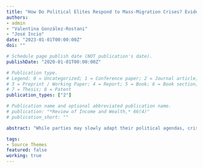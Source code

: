 ```yaml
---
title: "How Do Political Elites Respond to Mass-Migration Crises? Evidence from Venezuelan Migration to South America"
authors:
- admin
- "Valentina González-Rostani"
- "José Incio"
date: "2023-01-01T00:00:00Z"
doi: ""

# Schedule page publish date (NOT publication's date).
publishDate: "2020-01-01T00:00:00Z"

# Publication type.
# Legend: 0 = Uncategorized; 1 = Conference paper; 2 = Journal article;
# 3 = Preprint / Working Paper; 4 = Report; 5 = Book; 6 = Book section;
# 7 = Thesis; 8 = Patent
publication_types: ["2"]

# Publication name and optional abbreviated publication name.
# publication: "*Review of Income and Wealth,* 66(4)"
# publication_short: ""

abstract: "While parties may slowly adapt their political agendas, crisis events may generate marked short-term reactions by political leaders. In this paper, we examine the responses of political elites in Peru to the sudden influx of immigrants from Venezuela.  Using computational text-analysis methods over a corpus of over half million of tweets from the Peruvian legislators' cohort elected in 2016, we investigate the short-term impact of the crisis on immigration salience and politicians' positions before, during, and after the first mass south-south migration. Our estimates reveal that attention to immigration increased drastically for all parties in response to the crisis, with both right and leftist legislators contributing to its saliency. Surprisingly, most of the communication was positive, with no increase in anti-immigration statements.  However, with time all legislators used a rhetoric more similar to the right regarding the immigration issue after the shock. Moreover, we find that political leaders used strategic framing, with right-wing legislators focusing on the Venezuelan political crisis.  Our findings have important implications for policies, as well as for understanding the particularities of South-South migration and how politicians can use these crises for domestic gains."

tags:
- Source Themes
featured: false
working: true
---
```

